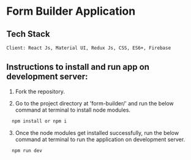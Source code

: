 # Form Builder Application


## Tech Stack

```bash
Client: React Js, Material UI, Redux Js, CSS, ES6+, Firebase
```




## Instructions to install and run app on development server: 

 1. Fork the repository.

 2. Go to the project directory at 'form-builder/' and run the below command at terminal to install node modules.

```bash
  npm install or npm i
```
 3. Once the node modules get installed successfully, run the below command at terminal to run the application on development server.
```bash
  npm run dev
```

 

